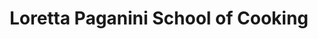---
title: "Loretta Paganini School of Cooking"
url: /chesterland/loretta-paganini-school-of-cooking/
shop: variety store
---